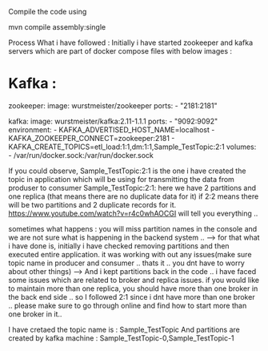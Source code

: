 
Compile the code using 

mvn compile assembly:single

Process What i have followed : 
Initially i have started zookeeper and kafka servers which are part of docker compose files with below images  :


  # Kafka : 
  zookeeper:
    image: wurstmeister/zookeeper
    ports:
      - "2181:2181"

  kafka:
    image: wurstmeister/kafka:2.11-1.1.1
    ports:
      - "9092:9092"
    environment:
      - KAFKA_ADVERTISED_HOST_NAME=localhost
      - KAFKA_ZOOKEEPER_CONNECT=zookeeper:2181
      - KAFKA_CREATE_TOPICS=etl_load:1:1,dm:1:1,Sample_TestTopic:2:1
    volumes:
      - /var/run/docker.sock:/var/run/docker.sock
      
      
If you could observe, Sample_TestTopic:2:1 is the one i have created the topic in application which will be using for  transmitting the data from produser to consumer 
Sample_TestTopic:2:1: here we have 2 partitions and one replica (that means there are no duplicate data for it)
if 2:2 means there will be two partitions and 2 duplicate records for it.
https://www.youtube.com/watch?v=r4c0whAOCGI will tell you everything .. 

sometimes what happens : you will miss partition names in the console and we are not sure what is happening in the backend system .. 
--> for that what i have done is,  initially i have checked removing partitions and then executed entire application. it was working with out any issues(make sure topic name in producer and consumer  .. thats it .. you dnt have to worry about other things)
--> And i kept partitions back in the code .. i have faced some issues which are related to broker and replica issues.
if you would like to maintain more than one replica, you should have more than one broker in the back end side .. so I followed 2:1 since i dnt have more than one broker .. please make sure to go through online and find how to start more than one broker in it.. 

I have cretaed the topic name is : Sample_TestTopic
And partitions are created by kafka machine : Sample_TestTopic-0,Sample_TestTopic-1













